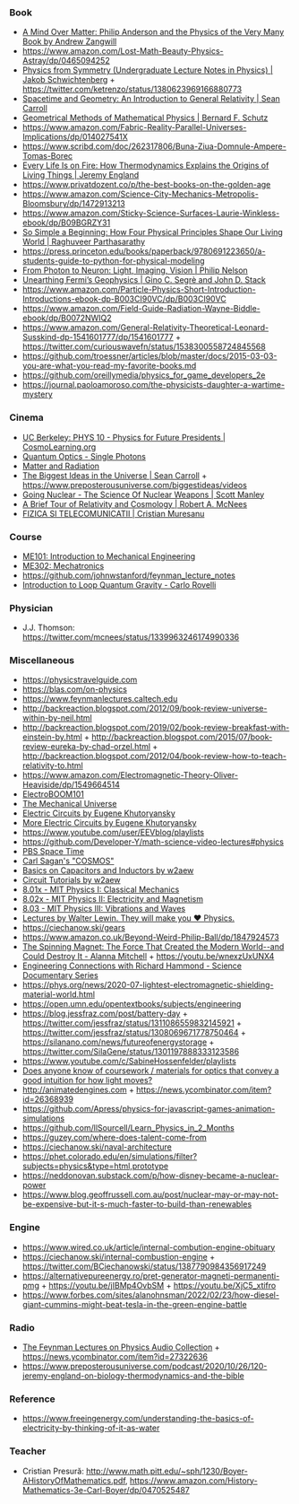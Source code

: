 ### Book

- [A Mind Over Matter: Philip Anderson and the Physics of the Very Many Book by Andrew Zangwill](https://twitter.com/curiouswavefn/status/1490059134925897731)
- https://www.amazon.com/Lost-Math-Beauty-Physics-Astray/dp/0465094252
- [Physics from Symmetry (Undergraduate Lecture Notes in Physics) | Jakob Schwichtenberg](https://twitter.com/curiouswavefn/status/1413564602420371459) + https://twitter.com/ketrenzo/status/1380623969166880773
- [Spacetime and Geometry: An Introduction to General Relativity | Sean Carroll](https://www.amazon.com/Spacetime-Geometry-Introduction-General-Relativity/dp/0805387323)
- [Geometrical Methods of Mathematical Physics | Bernard F. Schutz](https://www.amazon.com/Geometrical-Methods-Mathematical-Physics-Bernard/dp/0521298873)
- https://www.amazon.com/Fabric-Reality-Parallel-Universes-Implications/dp/014027541X
- https://www.scribd.com/doc/262317806/Buna-Ziua-Domnule-Ampere-Tomas-Borec
- [Every Life Is on Fire: How Thermodynamics Explains the Origins of Living Things | Jeremy England](https://www.amazon.com/gp/product/B083JYRMSF)
- https://www.privatdozent.co/p/the-best-books-on-the-golden-age
- https://www.amazon.com/Science-City-Mechanics-Metropolis-Bloomsbury/dp/1472913213
- https://www.amazon.com/Sticky-Science-Surfaces-Laurie-Winkless-ebook/dp/B09BGRZY31
- [So Simple a Beginning: How Four Physical Principles Shape Our Living World | Raghuveer Parthasarathy](https://press.princeton.edu/books/hardcover/9780691200408/so-simple-a-beginning)
- https://press.princeton.edu/books/paperback/9780691223650/a-students-guide-to-python-for-physical-modeling
- [From Photon to Neuron: Light, Imaging, Vision | Philip Nelson](https://www.physics.upenn.edu/biophys/PtN/index.html)
- [Unearthing Fermi’s Geophysics | Gino C. Segrè and John D. Stack](https://press.uchicago.edu/ucp/books/book/chicago/U/bo113867788.html)
- https://www.amazon.com/Particle-Physics-Short-Introduction-Introductions-ebook-dp-B003CI90VC/dp/B003CI90VC
- https://www.amazon.com/Field-Guide-Radiation-Wayne-Biddle-ebook/dp/B0072NWIQ2
- https://www.amazon.com/General-Relativity-Theoretical-Leonard-Susskind-dp-1541601777/dp/1541601777 + https://twitter.com/curiouswavefn/status/1538300558724845568
- https://github.com/troessner/articles/blob/master/docs/2015-03-03-you-are-what-you-read-my-favorite-books.md
- https://github.com/oreillymedia/physics_for_game_developers_2e
- https://journal.paoloamoroso.com/the-physicists-daughter-a-wartime-mystery

### Cinema

- [UC Berkeley: PHYS 10 - Physics for Future Presidents | CosmoLearning.org](https://www.youtube.com/playlist?list=PLaLOVNqqD-2Ep5N9os9jWMSkxK_TLki9h)
- [Quantum Optics - Single Photons](https://www.youtube.com/playlist?list=PL2jykFOD1AWaYcXzYm08-pM0S0QNzmFIU)
- [Matter and Radiation](https://www.youtube.com/playlist?list=PL2jykFOD1AWY_okCphwz0yRRb-WWO_irh)
- [The Biggest Ideas in the Universe | Sean Carroll](https://www.youtube.com/playlist?list=PLrxfgDEc2NxZJcWcrxH3jyjUUrJlnoyzX) + https://www.preposterousuniverse.com/biggestideas/videos
- [Going Nuclear - The Science Of Nuclear Weapons | Scott Manley](https://www.youtube.com/playlist?list=PLYu7z3I8tdEnTQMXpP6gYN9DVm_DjXza9)
- [A Brief Tour of Relativity and Cosmology | Robert A. McNees](http://jacobi.luc.edu/AdlerTalk.pdf)
- [FIZICA SI TELECOMUNICATII | Cristian Muresanu](https://www.youtube.com/playlist?list=PLm7uyPwcHexL8Q17XoYiovDvsFIuztwTA)

### Course

- [ME101: Introduction to Mechanical Engineering](https://github.com/saylordotorg/course_me101)
- [ME302: Mechatronics](https://github.com/saylordotorg/course_me302)
- https://github.com/johnwstanford/feynman_lecture_notes
- [Introduction to Loop Quantum Gravity - Carlo Rovelli](https://www.youtube.com/playlist?list=PLwLvxaPjGHxR6zr421tXXlaDGbq8S36Un)

### Physician

- J.J. Thomson: https://twitter.com/mcnees/status/1339963246174990336

### Miscellaneous

- https://physicstravelguide.com
- https://blas.com/on-physics
- https://www.feynmanlectures.caltech.edu
- http://backreaction.blogspot.com/2012/09/book-review-universe-within-by-neil.html
- http://backreaction.blogspot.com/2019/02/book-review-breakfast-with-einstein-by.html + http://backreaction.blogspot.com/2015/07/book-review-eureka-by-chad-orzel.html + http://backreaction.blogspot.com/2012/04/book-review-how-to-teach-relativity-to.html
- https://www.amazon.com/Electromagnetic-Theory-Oliver-Heaviside/dp/1549664514
- [ElectroBOOM101](https://www.youtube.com/playlist?list=PLr_CZLgMkHeWFl1uf5yR2ouhIh00ycHn9)
- [The Mechanical Universe](https://www.youtube.com/playlist?list=PL8_xPU5epJddRABXqJ5h5G0dk-XGtA5cZ)
- [Electric Circuits by Eugene Khutoryansky](https://www.youtube.com/playlist?list=PLkyBCj4JhHt8DFH9QysGWm4h_DOxT93fb)
- [More Electric Circuits by Eugene Khutoryansky](https://www.youtube.com/playlist?list=PLkyBCj4JhHt-4PnnwpbG-ZKV_EjX03DX8)
- https://www.youtube.com/user/EEVblog/playlists
- https://github.com/Developer-Y/math-science-video-lectures#physics
- [PBS Space Time](https://www.youtube.com/channel/UC7_gcs09iThXybpVgjHZ_7g/playlists)
- [Carl Sagan's "COSMOS"](https://www.youtube.com/playlist?list=PLKSi40WEKtMxykDBP8_vrC6bKXotys8KJ)
- [Basics on Capacitors and Inductors by w2aew](https://www.youtube.com/playlist?list=PLB9A78ED3D7EF1AE5)
- [Circuit Tutorials by w2aew](https://www.youtube.com/playlist?list=PL4ZSD4omd_Aw-ozOphzFCkhWMtBdyEIrP)
- [8.01x - MIT Physics I: Classical Mechanics](https://www.youtube.com/playlist?list=PLyQSN7X0ro203puVhQsmCj9qhlFQ-As8e)
- [8.02x - MIT Physics II: Electricity and Magnetism](https://www.youtube.com/playlist?list=PLyQSN7X0ro2314mKyUiOILaOC2hk6Pc3j)
- [8.03 - MIT Physics III: Vibrations and Waves](https://www.youtube.com/playlist?list=PLyQSN7X0ro22WeXM2QCKJm2NP_xHpGV89)
- [ Lectures by Walter Lewin. They will make you ♥ Physics.](https://www.youtube.com/channel/UCiEHVhv0SBMpP75JbzJShqw/playlists)
- https://ciechanow.ski/gears
- https://www.amazon.co.uk/Beyond-Weird-Philip-Ball/dp/1847924573
- [The Spinning Magnet: The Force That Created the Modern World--and Could Destroy It - Alanna Mitchell](https://www.goodreads.com/en/book/show/35754738) + https://youtu.be/wnexzUxUNX4
- [Engineering Connections with Richard Hammond - Science Documentary Series](https://www.youtube.com/playlist?list=PLBThhL8p7IfkXJNkrGlhAYlMX5vuOVoat)
- https://phys.org/news/2020-07-lightest-electromagnetic-shielding-material-world.html
- https://open.umn.edu/opentextbooks/subjects/engineering
- https://blog.jessfraz.com/post/battery-day + https://twitter.com/jessfraz/status/1311086559832145921 + https://twitter.com/jessfraz/status/1308069671778750464 + https://silanano.com/news/futureofenergystorage + https://twitter.com/SilaGene/status/1301197888333123586
- https://www.youtube.com/c/SabineHossenfelder/playlists
- [Does anyone know of coursework / materials for optics that convey a good intuition for how light moves?](https://twitter.com/LauraDeming/status/1353031120326021126)
- http://animatedengines.com + https://news.ycombinator.com/item?id=26368939
- https://github.com/Apress/physics-for-javascript-games-animation-simulations
- https://github.com/llSourcell/Learn_Physics_in_2_Months
- https://guzey.com/where-does-talent-come-from
- https://ciechanow.ski/naval-architecture 
- https://phet.colorado.edu/en/simulations/filter?subjects=physics&type=html,prototype
- https://neddonovan.substack.com/p/how-disney-became-a-nuclear-power
- https://www.blog.geoffrussell.com.au/post/nuclear-may-or-may-not-be-expensive-but-it-s-much-faster-to-build-than-renewables

### Engine

- https://www.wired.co.uk/article/internal-combution-engine-obituary
- https://ciechanow.ski/internal-combustion-engine + https://twitter.com/BCiechanowski/status/1387790984356917249
- https://alternativepureenergy.ro/pret-generator-magneti-permanenti-pmg + https://youtu.be/jIBMp4OvbSM + https://youtu.be/XjC5_xtifro
- https://www.forbes.com/sites/alanohnsman/2022/02/23/how-diesel-giant-cummins-might-beat-tesla-in-the-green-engine-battle 

### Radio

- [The Feynman Lectures on Physics Audio Collection](https://www.feynmanlectures.caltech.edu/flptapes.html) + https://news.ycombinator.com/item?id=27322636
- https://www.preposterousuniverse.com/podcast/2020/10/26/120-jeremy-england-on-biology-thermodynamics-and-the-bible

### Reference

- https://www.freeingenergy.com/understanding-the-basics-of-electricity-by-thinking-of-it-as-water

### Teacher 

- Cristian Presură: http://www.math.pitt.edu/~sph/1230/Boyer-AHistoryOfMathematics.pdf, https://www.amazon.com/History-Mathematics-3e-Carl-Boyer/dp/0470525487